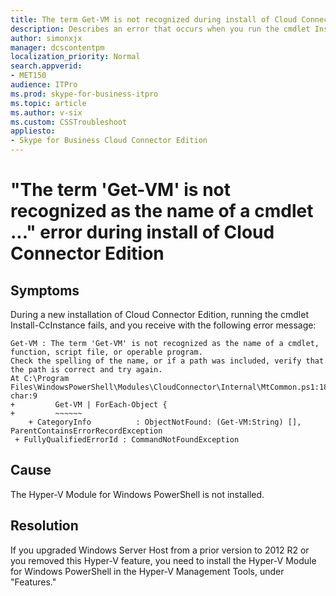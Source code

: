 ```yaml
---
title: The term Get-VM is not recognized during install of Cloud Connector Edition
description: Describes an error that occurs when you run the cmdlet Install-CcInstance during installation of Cloud Connector Edition. Describes how to resolve the problem.
author: simonxjx
manager: dcscontentpm
localization_priority: Normal
search.appverid: 
- MET150
audience: ITPro
ms.prod: skype-for-business-itpro
ms.topic: article
ms.author: v-six
ms.custom: CSSTroubleshoot
appliesto:
- Skype for Business Cloud Connector Edition
---
```


# "The term 'Get-VM' is not recognized as the name of a cmdlet ..." error during install of Cloud Connector Edition

## Symptoms

During a new installation of Cloud Connector Edition, running the cmdlet Install-CcInstance fails, and you receive with the following error message:

```AsciiDoc
Get-VM : The term 'Get-VM' is not recognized as the name of a cmdlet, function, script file, or operable program.
Check the spelling of the name, or if a path was included, verify that the path is correct and try again.
At C:\Program Files\WindowsPowerShell\Modules\CloudConnector\Internal\MtCommon.ps1:1824 char:9
+         Get-VM | ForEach-Object {
+         ~~~~~~
    + CategoryInfo          : ObjectNotFound: (Get-VM:String) [], ParentContainsErrorRecordException
 + FullyQualifiedErrorId : CommandNotFoundException
```

## Cause

The Hyper-V Module for Windows PowerShell is not installed.

## Resolution

If you upgraded Windows Server Host from a prior version to 2012 R2 or you removed this Hyper-V feature, you need to install the Hyper-V Module for Windows PowerShell in the Hyper-V Management Tools, under "Features."
